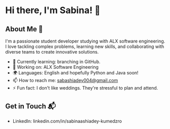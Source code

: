 # Hi there, I'm Sabina! 👋

## About Me 🚀

I'm a passionate student developer studying with ALX software engineering. I love tackling complex problems, learning new skills, and collaborating with diverse teams to create innovative solutions.

- 🌱 Currently learning: branching in GitHub.
- 🔭 Working on: ALX Software Engineering
- 🌍 Languages: English and hopefully Python and Java soon!
- 📫 How to reach me: sabashiadey004@gmail.com
- ⚡ Fun fact: I don't like weddings. They're stressful to plan and attend.

## Get in Touch 📬
- LinkedIn: linkedin.com/in/sabinaashiadey-kumedzro




